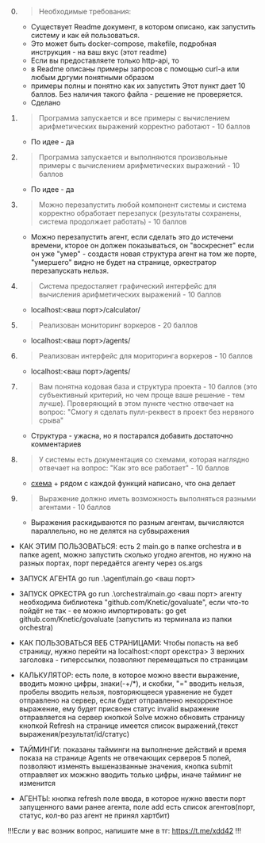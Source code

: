 0. >Необходимые требования:
    - Существует Readme документ, в котором описано, как запустить систему и как ей пользоваться.
    - Это может быть docker-compose, makefile, подробная инструкция - на ваш вкус (этот readme)
    - Если вы предоставляете только http-api, то
    - в Readme описаны примеры запросов с помощью curl-a или любым дргуми понятными образом
    - примеры полны и понятно как их запустить
    Этот пункт дает 10 баллов. Без наличия такого файла - решение не проверяется.
    - Сделано
1. >Программа запускается и все примеры с вычислением арифметических выражений корректно работают - 10 баллов
    - По идее - да
2. >Программа запускается и выполняются произвольные примеры с вычислением арифметических выражений - 10 баллов
    - По идее - да
3. >Можно перезапустить любой компонент системы и система корректно обработает перезапуск (результаты сохранены, система продолжает работать) - 10 баллов
    - Можно перезапустить агент, если сделать это до истечени времени, кторое он должен показываться, он "воскреснет" если он уже "умер" - создастя новая структура агент на том же порте, "умершего" видно не будет на странице, оркестратор перезапускать нельзя.
4. >Система предосталяет графический интерфейс для вычисления арифметических выражений - 10 баллов
    - localhost:<ваш порт>/calculator/
5. >Реализован мониторинг воркеров - 20 баллов
    - localhost:<ваш порт>/agents/
6. >Реализован интерфейс для мориторинга воркеров - 10 баллов
    - localhost:<ваш порт>/agents/
7. >Вам понятна кодовая база и структура проекта - 10 баллов (это субъективный критерий, но чем проще ваше решение - тем лучше).
    Проверяющий в этом пункте честно отвечает на вопрос: "Смогу я сделать пулл-реквест в проект без нервного срыва"
    - Структура - ужасна, но я постарался добавить достаточно комментариев
8. >У системы есть документация со схемами, которая наглядно отвечает на вопрос: "Как это все работает" - 10 баллов
    - [схема](https://github.com/demonShaco69/Yandex_Go_DistributedCalculator/blob/main/scheme%20of%20preject.png) + рядом с каждой функций написано, что она делает
9. >Выражение должно иметь возможность выполняться разными агентами - 10 баллов
    - Выражения раскидываются по разным агентам, вычисляются параллельно, но не делятся на субвыражения


- КАК ЭТИМ ПОЛЬЗОВАТЬСЯ:
    есть 2 main.go в папке orchestra и в папке agent, можно запустить сколько угодно агентов, но нужно на разных портах, порт передаётся агенту через os.args 
- ЗАПУСК АГЕНТА go run .\agent\main.go <ваш порт>
- ЗАПУСК ОРКЕСТРА go run .\orchestra\main.go <ваш порт>
    агенту необходима библиотека "github.com/Knetic/govaluate", если что-то пойдёт не так - ее можно импортировать:  go get github.com/Knetic/govaluate (запустить из терминала из папки orchestra)

- КАК ПОЛЬЗОВАТЬСЯ ВЕБ СТРАНИЦАМИ:
    Чтобы попасть на веб страницу, нужно перейти на localhost:<порт орекстра>
    3 верхних заголовка - гиперссылки, позволяют перемещаться по страницам
- КАЛЬКУЛЯТОР:
    есть поле, в которое можно ввести выражение, вводить можно цифры, знаки(-+/*), и скобки, "=" вводить нельзя, пробелы вводить нельзя, повторяющееся уравнение не будет отправлено на сервер, если будет отправленно некорректное выражение, ему будет присвоен статус invalid
    выражение отправляется на сервер кнопкой Solve
    можно обновить страницу кнопкой Refresh
    на странице имеется список выражений,(текст выражения/результат/id/статус)
- ТАЙМИНГИ:
    показаны тайминги на выполнение действий и время показа на странице Agents не отвечающих серверов
    5 полей, позволяют изменять вышеназванные значения, кнопка submit отправляет их
    можжно вводить только цифры, иначе тайминг не изменится
- АГЕНТЫ:
    кнопка refresh
    поле ввода, в которое нужно ввести порт запущенного вами ранее агента, поле add
    есть список агентов(порт, статус, кол-во раз агент не принял хартбит)

!!!Если у вас возник вопрос, напишите мне в тг: https://t.me/xdd42 !!!
